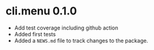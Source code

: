 # cli.menu 0.1.0

* Add test coverage including github action
* Added first tests
* Added a `NEWS.md` file to track changes to the package.

